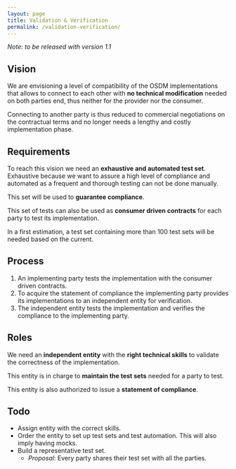 ```yaml
---
layout: page
title: Validation & Verification
permalink: /validation-verification/
---
```


*Note: to be released with version 1.1*

## Vision

We are envisioning a level of compatibility of the OSDM implementations that allows to connect to each other with **no technical modification** needed on both parties end, thus neither for the provider nor the consumer.

Connecting to another party is thus reduced to commercial negotiations on the contractual terms and no longer needs a lengthy and costly implementation phase.

## Requirements

To reach this vision we need an **exhaustive and automated test set**. Exhaustive because we want to assure a high level of compliance and automated as a frequent and thorough testing can not be done manually.

This set will be used to **guarantee compliance**.

This set of tests can also be used as **consumer driven contracts** for each party to test its implementation.

In a first estimation, a test set containing more than 100 test sets will be needed based on the current.

## Process

1. An implementing party tests the implementation with the consumer driven contracts.
2. To acquire the statement of compliance the implementing party provides its implementations to an independent entity 
   for verification.
3. The independent entity tests the implementation and verifies the compliance to the implementing party.

## Roles

We need an **independent entity** with the **right technical skills** to validate the correctness of the implementation.

This entity is in charge to **maintain the test sets** needed for a party to test.

This entity is also authorized to issue a **statement of compliance**.

## Todo

- Assign entity with the correct skills.
- Order the entity to set up test sets and test automation. This will also imply having mocks.
- Build a representative test set.
  - *Proposal*: Every party shares their test set with all the parties.
  